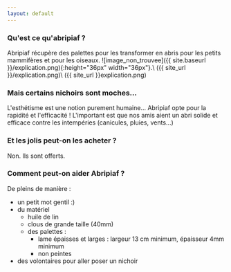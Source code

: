 ```yaml
---
layout: default
---
```


### Qu'est ce qu'abripiaf ?
Abripiaf récupère des palettes pour les transformer en abris pour les petits mammifères et pour les oiseaux.
![image_non_trouvee]({{ site.baseurl }}/explication.png){:height="36px" width="36px"}.\\
({{ site_url }}/explication.png)\\
({{ site_url }}explication.png)
   
### Mais certains nichoirs sont moches... 
L'esthétisme est une notion purement humaine... Abripiaf opte pour la rapidité et l'efficacité ! L'important est que nos amis aient un abri solide et efficace contre les intempéries (canicules, pluies, vents...)

### Et les jolis peut-on les acheter ?
Non. Ils sont offerts.

### Comment peut-on aider Abripiaf ?
De pleins de manière :
- un petit mot gentil :)
- du matériel 
   - huile de lin
   - clous de grande taille (40mm)
   - des palettes : 
      - lame épaisses et larges :  largeur 13 cm minimum, épaisseur 4mm minimum
      - non peintes
- des volontaires pour aller poser un nichoir


